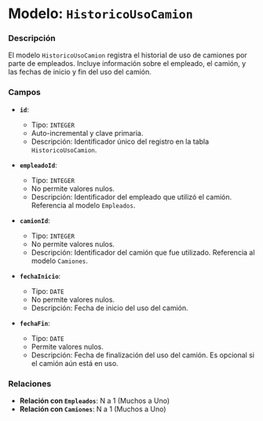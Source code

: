 # Modelo: `HistoricoUsoCamion`

### Descripción

El modelo `HistoricoUsoCamion` registra el historial de uso de camiones por parte de empleados. Incluye información sobre el empleado, el camión, y las fechas de inicio y fin del uso del camión.

### Campos

-   **`id`**:

    -   Tipo: `INTEGER`
    -   Auto-incremental y clave primaria.
    -   Descripción: Identificador único del registro en la tabla `HistoricoUsoCamion`.

-   **`empleadoId`**:

    -   Tipo: `INTEGER`
    -   No permite valores nulos.
    -   Descripción: Identificador del empleado que utilizó el camión. Referencia al modelo `Empleados`.

-   **`camionId`**:

    -   Tipo: `INTEGER`
    -   No permite valores nulos.
    -   Descripción: Identificador del camión que fue utilizado. Referencia al modelo `Camiones`.

-   **`fechaInicio`**:

    -   Tipo: `DATE`
    -   No permite valores nulos.
    -   Descripción: Fecha de inicio del uso del camión.

-   **`fechaFin`**:

    -   Tipo: `DATE`
    -   Permite valores nulos.
    -   Descripción: Fecha de finalización del uso del camión. Es opcional si el camión aún está en uso.

### Relaciones

-   **Relación con `Empleados`**: N a 1 (Muchos a Uno)
-   **Relación con `Camiones`**: N a 1 (Muchos a Uno)
